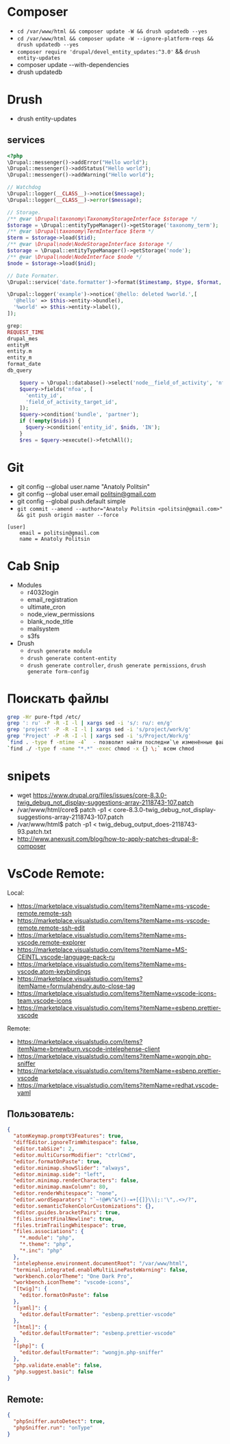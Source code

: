 # Composer
  * `cd /var/www/html && composer update -W && drush updatedb --yes`  
  * `cd /var/www/html && composer update -W --ignore-platform-reqs && drush updatedb --yes`
  * `composer require 'drupal/devel_entity_updates:^3.0'` && `drush entity-updates `
  * composer update --with-dependencies
  * drush updatedb

# Drush
  * drush entity-updates

## services
```php
<?php
\Drupal::messenger()->addError("Hello world");
\Drupal::messenger()->addStatus("Hello world");
\Drupal::messenger()->addWarning("Hello world");

// Watchdog
\Drupal::logger(__CLASS__)->notice($message);
\Drupal::logger(__CLASS__)->error($message);

// Storage.
/** @var \Drupal\taxonomy\TaxonomyStorageInterface $storage */
$storage = \Drupal::entityTypeManager()->getStorage('taxonomy_term');
/** @var \Drupal\taxonomy\TermInterface $term */
$term = $storage->load($tid);
/** @var \Drupal\node\NodeStorageInterface $storage */
$storage = \Drupal::entityTypeManager()->getStorage('node');
/** @var \Drupal\node\NodeInterface $node */
$node = $storage->load($nid);

// Date Formater.
\Drupal::service('date.formatter')->format($timestamp, $type, $format, $timezone, $langcode);

\Drupal::logger('example')->notice('@hello: deleted %world.',[
  '@hello' => $this->entity->bundle(),
  '%world' => $this->entity->label(),
]);

grep:
REQUEST_TIME
drupal_mes
entityM
entity.m
entity_m
format_date
db_query

    $query = \Drupal::database()->select('node__field_of_activity', 'nfoa');
    $query->fields('nfoa', [
      'entity_id',
      'field_of_activity_target_id',
    ]);
    $query->condition('bundle', 'partner');
    if (!empty($nids)) {
      $query->condition('entity_id', $nids, 'IN');
    }
    $res = $query->execute()->fetchAll();

```

# Git
  * git config --global user.name "Anatoly Politsin"
  * git config --global user.email politsin@gmail.com
  * git config --global push.default simple
  * `git commit --amend --author="Anatoly Politsin <politsin@gmail.com>" && git push origin master --force`
```
[user]
	email = politsin@gmail.com
	name = Anatoly Politsin
```

# Cab Snip
  * Modules
    - r4032login
    - email_registration
    - ultimate_cron
    - node_view_permissions
    - blank_node_title
    - mailsystem
    - s3fs
  * Drush
    - `drush generate module`
    - `drush generate content-entity`
    - `drush generate controller`, `drush generate permissions`, `drush generate form-config`

# Поискать файлы
```sh
grep -Hr pure-ftpd /etc/
grep ': ru' -P -R -I -l | xargs sed -i 's/: ru/: en/g'
grep 'project' -P -R -I -l | xargs sed -i 's/project/work/g'
grep 'Project' -P -R -I -l | xargs sed -i 's/Project/Work/g'
`find . -type f -mtime -4`  - позволит найти последни`\е изменённые файлы за последние 4 дня в текущей папке.
`find ./ -type f -name "*.*" -exec chmod -x {} \;` всем chmod
```

# snipets
* wget https://www.drupal.org/files/issues/core-8.3.0-twig_debug_not_display-suggestions-array-2118743-107.patch
* /var/www/html/core$ patch -p1 < core-8.3.0-twig_debug_not_display-suggestions-array-2118743-107.patch
* /var/www/html$ patch -p1 < twig_debug_output_does-2118743-93.patch.txt
* http://www.anexusit.com/blog/how-to-apply-patches-drupal-8-composer

# VsCode Remote:
Local:
* https://marketplace.visualstudio.com/items?itemName=ms-vscode-remote.remote-ssh
* https://marketplace.visualstudio.com/items?itemName=ms-vscode-remote.remote-ssh-edit
* https://marketplace.visualstudio.com/items?itemName=ms-vscode.remote-explorer
* https://marketplace.visualstudio.com/items?itemName=MS-CEINTL.vscode-language-pack-ru
* https://marketplace.visualstudio.com/items?itemName=ms-vscode.atom-keybindings
* https://marketplace.visualstudio.com/items?itemName=formulahendry.auto-close-tag
* https://marketplace.visualstudio.com/items?itemName=vscode-icons-team.vscode-icons
* https://marketplace.visualstudio.com/items?itemName=esbenp.prettier-vscode

Remote:
* https://marketplace.visualstudio.com/items?itemName=bmewburn.vscode-intelephense-client
* https://marketplace.visualstudio.com/items?itemName=wongjn.php-sniffer
* https://marketplace.visualstudio.com/items?itemName=esbenp.prettier-vscode
* https://marketplace.visualstudio.com/items?itemName=redhat.vscode-yaml

## Пользователь:
```json
{
  "atomKeymap.promptV3Features": true,
  "diffEditor.ignoreTrimWhitespace": false,
  "editor.tabSize": 2,
  "editor.multiCursorModifier": "ctrlCmd",
  "editor.formatOnPaste": true,
  "editor.minimap.showSlider": "always",
  "editor.minimap.side": "left",
  "editor.minimap.renderCharacters": false,
  "editor.minimap.maxColumn": 80,
  "editor.renderWhitespace": "none",
  "editor.wordSeparators": "`~!@#%^&*()-=+[{]}\\|;:'\",.<>/?",
  "editor.semanticTokenColorCustomizations": {},
  "editor.guides.bracketPairs": true,
  "files.insertFinalNewline": true,
  "files.trimTrailingWhitespace": true,
  "files.associations": {
    "*.module": "php",
    "*.theme": "php",
    "*.inc": "php"
  },
  "intelephense.environment.documentRoot": "/var/www/html",
  "terminal.integrated.enableMultiLinePasteWarning": false,
  "workbench.colorTheme": "One Dark Pro",
  "workbench.iconTheme": "vscode-icons",
  "[twig]": {
    "editor.formatOnPaste": false
  },
  "[yaml]": {
    "editor.defaultFormatter": "esbenp.prettier-vscode"
  },
  "[html]": {
    "editor.defaultFormatter": "esbenp.prettier-vscode"
  },
  "[php]": {
    "editor.defaultFormatter": "wongjn.php-sniffer"
  },
  "php.validate.enable": false,
  "php.suggest.basic": false
}
```
## Remote:
```json
{
  "phpSniffer.autoDetect": true,
  "phpSniffer.run": "onType"
}


